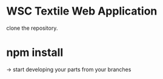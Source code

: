 # WSC Textile Web Application

clone the repository.

# npm install
-> start developing your parts from your branches
